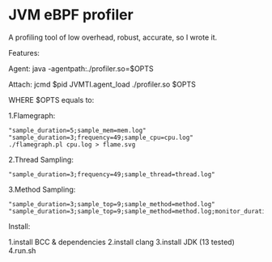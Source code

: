 # JVM eBPF profiler

A profiling tool of low overhead, robust, accurate, so I wrote it.

Features:

Agent:   java -agentpath:./profiler.so=$OPTS

Attach:  jcmd $pid JVMTI.agent_load ./profiler.so $OPTS

WHERE $OPTS equals to:

1.Flamegraph:

    "sample_duration=5;sample_mem=mem.log"
    "sample_duration=3;frequency=49;sample_cpu=cpu.log"
    ./flamegraph.pl cpu.log > flame.svg

2.Thread Sampling:

    "sample_duration=3;frequency=49;sample_thread=thread.log"

3.Method Sampling:

    "sample_duration=3;sample_top=9;sample_method=method.log"
    "sample_duration=3;sample_top=9;sample_method=method.log;monitor_duration=1;monitor_top=4"


Install:

1.install BCC & dependencies
2.install clang
3.install JDK (13 tested)
4.run.sh
